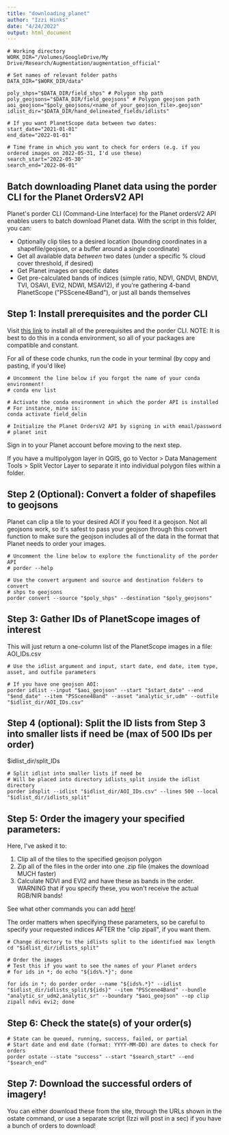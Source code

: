 ```yaml
---
title: "downloading_planet"
author: "Izzi Hinks"
date: "4/24/2022"
output: html_document
---
```


```{bash setup}
# Working directory
WORK_DIR="/Volumes/GoogleDrive/My Drive/Research/Augmentation/augmentation_official"

# Set names of relevant folder paths
DATA_DIR="$WORK_DIR/data"

poly_shps="$DATA_DIR/field_shps" # Polygon shp path
poly_geojsons="$DATA_DIR/field_geojsons" # Polygon geojson path
aoi_geojson="$poly_geojsons/<name_of_your_geojson_file>.geojson"
idlist_dir="$DATA_DIR/hand_delineated_fields/idlists"

# If you want PlanetScope data between two dates: 
start_date="2021-01-01"
end_date="2022-01-01"

# Time frame in which you want to check for orders (e.g. if you ordered images on 2022-05-31, I'd use these)
search_start="2022-05-30"
search_end="2022-06-01"
```

## Batch downloading Planet data using the porder CLI for the Planet OrdersV2 API

Planet's porder CLI (Command-Line Interface) for the Planet ordersV2 API enables users to batch download Planet data. With the script in this folder, you can: 
- Optionally clip tiles to a desired location (bounding coordinates in a shapefile/geojson, or a buffer around a single coordinate)
- Get all available data _between_ two dates (under a specific % cloud cover threshold, if desired)
- Get Planet images _on_ specific dates
- Get pre-calculated bands of indices (simple ratio, NDVI, GNDVI, BNDVI, TVI, OSAVI, EVI2, NDWI, MSAVI2), if you're gathering 4-band PlanetScope ("PSScene4Band"), or just all bands themselves

## Step 1: Install prerequisites and the porder CLI
Visit [this link](https://github.com/tyson-swetnam/porder#prerequisites) to install all of the prerequisites and the porder CLI.
NOTE: It is best to do this in a conda environment, so all of your packages are compatible and constant.

For all of these code chunks, run the code in your terminal (by copy and pasting, if you'd like)

```{bash logging_in}
# Uncomment the line below if you forgot the name of your conda environment!
# conda env list

# Activate the conda environment in which the porder API is installed
# For instance, mine is: 
conda activate field_delin

# Initialize the Planet OrdersV2 API by signing in with email/password
# planet init
```

Sign in to your Planet account before moving to the next step. 

If you have a multipolygon layer in QGIS, go to Vector > Data Management Tools > Split Vector Layer to separate it into individual polygon files within a folder.

## Step 2 (Optional): Convert a folder of shapefiles to geojsons

Planet can clip a tile to your desired AOI if you feed it a geojson. Not all geojsons work, so it's safest to pass your geojson through this convert function to make sure the geojson includes all of the data in the format that Planet needs to order your images.

```{bash convert}
# Uncomment the line below to explore the functionality of the porder API
# porder --help

# Use the convert argument and source and destination folders to convert
# shps to geojsons
porder convert --source "$poly_shps" --destination "$poly_geojsons"
```

## Step 3: Gather IDs of PlanetScope images of interest

This will just return a one-column list of the PlanetScope images in a file: AOI_IDs.csv

```{bash get_IDs}
# Use the idlist argument and input, start date, end date, item type, asset, and outfile parameters

# If you have one geojson AOI: 
porder idlist --input "$aoi_geojson" --start "$start_date" --end "$end_date" --item "PSScene4Band" --asset "analytic_sr,udm" --outfile "$idlist_dir/AOI_IDs.csv"
```

## Step 4 (optional): Split the ID lists from Step 3 into smaller lists if need be (max of 500 IDs per order)
$idlist_dir/split_IDs
```{bash idsplit}
# Split idlist into smaller lists if need be
# Will be placed into directory idlists_split inside the idlist directory
porder idsplit --idlist "$idlist_dir/AOI_IDs.csv" --lines 500 --local "$idlist_dir/idlists_split"
```

## Step 5: Order the imagery your specified parameters: 
Here, I've asked it to: 
1. Clip all of the tiles to the specified geojson polygon
2. Zip all of the files in the order into one .zip file (makes the download MUCH faster)
3. Calculate NDVI and EVI2 and have these as bands in the order. WARNING that if you specify these, you won't receive the actual RGB/NIR bands!

See what other commands you can add [here](https://samapriya.github.io/projects/porder/#order)!

The order matters when specifying these parameters, so be careful to specify your requested indices AFTER the "clip zipall", if you want them.

```{bash order}
# Change directory to the idlists split to the identified max length
cd "$idlist_dir/idlists_split"

# Order the images
# Test this if you want to see the names of your Planet orders
# for ids in *; do echo "${ids%.*}"; done

for ids in *; do porder order --name "${ids%.*}" --idlist "$idlist_dir/idlists_split/${ids}" --item "PSScene4Band" --bundle "analytic_sr_udm2,analytic_sr" --boundary "$aoi_geojson" --op clip zipall ndvi evi2; done
```

## Step 6: Check the state(s) of your order(s)
```{bash check_status}
# State can be queued, running, success, failed, or partial
# Start date and end date (format: YYYY-MM-DD) are dates to check for orders
porder ostate --state "success" --start "$search_start" --end "$search_end"
```

## Step 7: Download the successful orders of imagery!
You can either download these from the site, through the URLs shown in the ostate command, or use a separate script (Izzi will post in a sec) if you have a bunch of orders to download!
